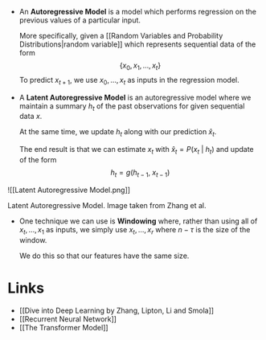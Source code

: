 * An **Autoregressive Model** is a model which performs regression on the previous values of a particular input.
  
  More specifically, given a [[Random Variables and Probability Distributions|random variable]] which represents sequential data of the form 
  $$
  \{x_0,x_1,\dots, x_t\}
  $$
  To predict $x_{t+1}$, we use $x_0,\dots,x_t$ as inputs in the regression model.
* A **Latent Autoregressive Model** is an autoregressive model where we maintain a summary $h_t$ of the past observations for given sequential data $x$. 
  
  At the same time, we update $h_t$ along with our prediction $\hat{x}_t$.
  
  The end result is that we can estimate $x_t$ with $\hat{x}_t=P(x_t \ | \ h_t)$ and update of the form
  $$
  h_t=g(h_{t-1}, \ x_{t-1})
  $$

![[Latent Autoregressive Model.png]]
<figcaption> Latent Autoregressive Model. Image taken from Zhang et al. </figcaption>

* One technique we can use is **Windowing** where, rather than using  all of $x_t,\dots, x_1$ as inputs, we simply use $x_t,\dots, x_r$ where $n-\tau$ is the size of the window.
  
  We do this so that our features have the same size. 

# Links
* [[Dive into Deep Learning by Zhang, Lipton, Li and Smola]]
* [[Recurrent Neural Network]]
* [[The Transformer Model]]